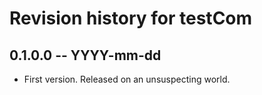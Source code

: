 # Revision history for testCom

## 0.1.0.0  -- YYYY-mm-dd

* First version. Released on an unsuspecting world.
